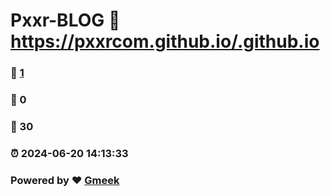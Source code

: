 # Pxxr-BLOG :link: https://pxxrcom.github.io/.github.io 
### :page_facing_up: [1](https://pxxrcom.github.io/.github.io/tag.html) 
### :speech_balloon: 0 
### :hibiscus: 30 
### :alarm_clock: 2024-06-20 14:13:33 
### Powered by :heart: [Gmeek](https://github.com/Meekdai/Gmeek)
